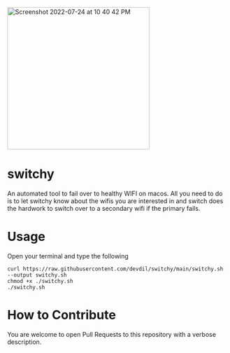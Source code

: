 <img width="325" alt="Screenshot 2022-07-24 at 10 40 42 PM" src="https://user-images.githubusercontent.com/5098875/180658488-2f7cffab-e805-40c0-a555-106f934db0a0.png">

# switchy
An automated tool to fail over to healthy WIFI on macos.
All you need to do is to let switchy know about the wifis you are interested in
and switch does the hardwork to switch over to a secondary wifi if the primary
fails.

# Usage

Open your terminal and type the following

```
curl https://raw.githubusercontent.com/devdil/switchy/main/switchy.sh --output switchy.sh
chmod +x ./switchy.sh
./switchy.sh
```

# How to Contribute

You are welcome to open Pull Requests to this repository with a verbose description.
